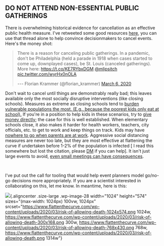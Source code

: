 ## DO NOT ATTEND NON-ESSENTIAL PUBLIC GATHERINGS

There is overwhelming historical evidence for cancellation as an effective public health measure. I've retweeted some good resources
[here](https://twitter.com/joshmich/status/1235906489921007616), you can use that thread alone to help convince decisionmakers to cancel events.
Here's the money shot:

> There is a reason for canceling public gatherings. In a pandemic,
> don't be Philadelphia (held a parade in 1918 when cases started to
> come up, downplayed cases), be St. Louis (canceled gatherings). More
> here: <https://t.co/KE7RYbxDGM>
> [\@mlipsitch](https://twitter.com/mlipsitch?ref_src=twsrc%5Etfw)
> [pic.twitter.com/wyrHx0nOLA](https://t.co/wyrHx0nOLA)
>
> --- Florian Krammer (\@florian\_krammer) [March 6,
> 2020](https://twitter.com/florian_krammer/status/1235761684431724550?ref_src=twsrc%5Etfw)

Don't wait to cancel until things are demonstrably really bad; this leaves available only the most socially disruptive interventions (like closing schools). Measures as extreme as closing schools tend to [burden vulnerable populations the most. (E.g., because the poorest kids only
eat at school).](https://twitter.com/AWhitTwit/status/1236010269605687296) If you're in a position to help kids in these scenarios, try to [give money directly](https://twitter.com/ClintSmithIII/status/1237004025331167233); the case for this is well established. When elementary schools close, it also makes it harder for health workers, teachers, city officials, etc. to get to work and keep things on track. Kids may have [nowhere to go
when parents are at work](https://twitter.com/AWhitTwit/status/1236010269605687296). Aggressive social distancing measures are never too late, but they are most effective at flattening the curve if undertaken before 1-2% of the population is infected \[ I read this somewhere but lost the citation, please [DM](https://twitter.com/figgyjam) if you can help\]. It isn't just large events to avoid, [even small meetings can have
consequences](https://www.bloomberg.com/news/articles/2020-03-06/biogen-employees-test-positive-for-covid-19-after-boston-meeting?utm_medium=social&utm_campaign=socialflow-organic&utm_source=twitter&cmpid=socialflow-twitter-business&utm_content=business).

 

I've put out the call for tooling that would help event planners model go/no-go decisions more appropriately. If you are a scientist interested in collaborating on this, let me know. In meantime, here is this:

![](https://flattenthecurve.com/wp-content/uploads/2020/03/risk-of-allowing-death-1024x574.png){.aligncenter
.size-large .wp-image-28 width="1024" height="574"
sizes="(max-width: 1024px) 100vw, 1024px"
srcset="https://www.flattenthecurve.com/wp-content/uploads/2020/03/risk-of-allowing-death-1024x574.png 1024w, https://www.flattenthecurve.com/wp-content/uploads/2020/03/risk-of-allowing-death-300x168.png 300w, https://www.flattenthecurve.com/wp-content/uploads/2020/03/risk-of-allowing-death-768x430.png 768w, https://www.flattenthecurve.com/wp-content/uploads/2020/03/risk-of-allowing-death.png 1314w"}